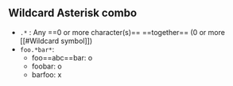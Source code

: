 ## Wildcard Asterisk combo
- `.*` : Any ==0 or more character(s)== ==together== (0 or more [[#Wildcard symbol]])
- `foo.*bar*`:
	- foo==abc==bar: o
	- foobar: o
	- barfoo: x